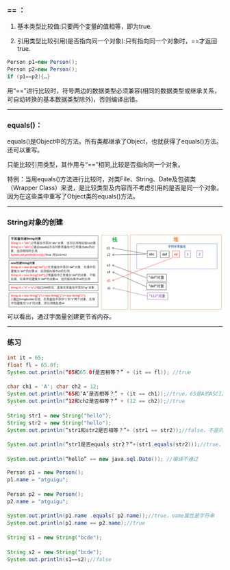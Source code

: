 ### == ：
1. 基本类型比较值:只要两个变量的值相等，即为true.

2. 引用类型比较引用(是否指向同一个对象):只有指向同一个对象时，==才返回true.
```java
Person p1=new Person();   
Person p2=new Person();
if (p1==p2){…}
```

用“==”进行比较时，符号两边的数据类型必须兼容(相同的数据类型或继承关系，可自动转换的基本数据类型除外)，否则编译出错。

***

### equals()：
equals()是Object中的方法。所有类都继承了Object，也就获得了equals()方法。还可以重写。

只能比较引用类型，其作用与“==”相同,比较是否指向同一个对象。	 

特例：当用equals()方法进行比较时，对类File、String、Date及包装类（Wrapper Class）来说，是比较类型及内容而不考虑引用的是否是同一个对象。因为在这些类中重写了Object类的equals()方法。

***

### String对象的创建
![String对象的创建](../pic/String对象的创建.png)
可以看出，通过字面量创建更节省内存。

***

### 练习
```java
int it = 65;
float fl = 65.0f;
System.out.println(“65和65.0f是否相等？” + (it == fl)); //true

char ch1 = 'A'; char ch2 = 12;
System.out.println(“65和‘A’是否相等？” + (it == ch1));//true，65是A的ASCII码
System.out.println(“12和ch2是否相等？” + (12 == ch2));//true

String str1 = new String("hello");
String str2 = new String("hello");
System.out.println(“str1和str2是否相等？”+ (str1 == str2));//false，不是同一个对象

System.out.println(“str1是否equals str2？”+(str1.equals(str2)));//true，特殊情况，在String中equals是用来比较值的

System.out.println(“hello” == new java.sql.Date()); //编译不通过
```

```java
Person p1 = new Person();
p1.name = "atguigu";

Person p2 = new Person();
p2.name = "atguigu";

System.out.println(p1.name .equals( p2.name));//true，name属性是字符串
System.out.println(p1.name == p2.name);//true

String s1 = new String("bcde");

String s2 = new String("bcde");
System.out.println(s1==s2);//false

```
